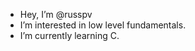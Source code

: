 - Hey, I’m @russpv
- I’m interested in low level fundamentals.
- I’m currently learning C.

<!---
russpv/russpv is a ✨ special ✨ repository because its `README.md` (this file) appears on your GitHub profile.
You can click the Preview link to take a look at your changes.
--->
